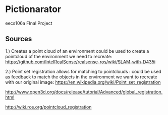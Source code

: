 # Pictionarator
eecs106a FInal Project

## Sources
1.) Creates a point cloud of an environment could be used to create a pointcloud of the environment we need to recreate: https://github.com/IntelRealSense/realsense-ros/wiki/SLAM-with-D435i

2.) Point set registration allows for matching to pointclouds : could be used as feedback to match the objects in the environment we want to recreate with our original image:
https://en.wikipedia.org/wiki/Point_set_registration 

http://www.open3d.org/docs/release/tutorial/Advanced/global_registration.html

http://wiki.ros.org/pointcloud_registration

